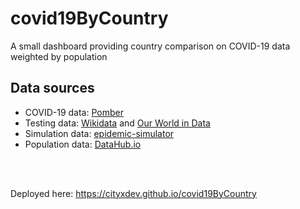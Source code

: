 # covid19ByCountry
A small dashboard providing country comparison on COVID-19 data weighted by population


## Data sources
- COVID-19 data: [Pomber](https://github.com/pomber/covid19)
- Testing data: [Wikidata](https://www.wikidata.org/wiki/Q86901049) and [Our World in Data](https://github.com/owid/covid-19-data)
- Simulation data: [epidemic-simulator](https://github.com/RemiTheWarrior/epidemic-simulator)
- Population data: [DataHub.io](https://datahub.io/core/population)

<br/>
<br/>

Deployed here: https://cityxdev.github.io/covid19ByCountry
